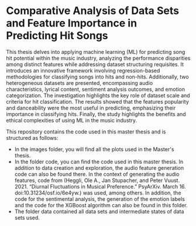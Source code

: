 # Comparative Analysis of Data Sets and Feature Importance in Predicting Hit Songs

This thesis delves into applying machine learning (ML) for predicting song hit potential
within the music industry, analyzing the performance disparities among distinct features
while addressing dataset structuring requisites. It introduces an innovative framework
involving regression-based methodologies for classifying songs into hits and non-hits. Additionally,
two heterogeneous datasets are presented, encompassing audio characteristics,
lyrical content, sentiment analysis outcomes, and emotion categorization. The investigation
highlights the key role of dataset scale and criteria for hit classification. The results
showed that the features popularity and danceability were the most useful in predicting,
emphasizing their importance in classifying hits. Finally, the study highlights the benefits
and ethical complexities of using ML in the music industry.

This repository contains the code used in this master thesis and is structured as follows:

- In the images folder, you will find all the plots used in the Master's thesis.
- In the folder code, you can find the code used in this master thesis. In addition to data creation and exploration, the audio feature generation code can also be found there. In the context of generating the audio features, code from (Heggli, Ole A., Jan Stupacher, and Peter Vuust. 2021. “Diurnal Fluctuations in Musical Preference.” PsyArXiv. March 16. doi:10.31234/osf.io/6e4yw.) was used, among others. In addition, the code for the sentimental analysis, the generation of the emotion labels and the code for the XGBoost algorithm can also be found in this folder.
- The folder data contained all data sets and intermediate states of data sets used.
